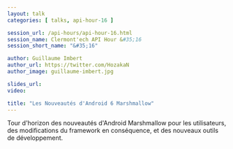 ```yaml
---
layout: talk
categories: [ talks, api-hour-16 ]

session_url: /api-hours/api-hour-16.html
session_name: Clermont'ech API Hour &#35;16
session_short_name: "&#35;16"

author: Guillaume Imbert
author_url: https://twitter.com/HozakaN
author_image: guillaume-imbert.jpg

slides_url:
video:

title: "Les Nouveautés d'Android 6 Marshmallow"
---
```


Tour d'horizon des nouveautés d'Android Marshmallow pour les utilisateurs, des
modifications du framework en conséquence, et des nouveaux outils de
développement.
